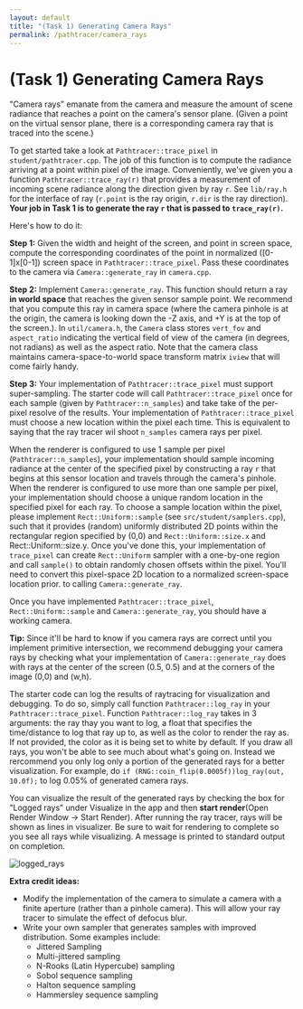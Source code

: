 ```yaml
---
layout: default
title: "(Task 1) Generating Camera Rays"
permalink: /pathtracer/camera_rays
---
```


# (Task 1) Generating Camera Rays

"Camera rays" emanate from the camera and measure the amount of scene radiance that reaches a point on the camera's sensor plane. (Given a point on the virtual sensor plane, there is a corresponding camera ray that is traced into the scene.)

To get started take a look at `Pathtracer::trace_pixel` in `student/pathtracer.cpp`. The job of this function is to compute the radiance arriving at a point within pixel of the image. Conveniently, we've given you a function `Pathtracer::trace_ray(r)` that provides a measurement of incoming scene radiance along the direction given by ray `r`. See `lib/ray.h` for the interface of ray (`r.point` is the ray origin, `r.dir` is the ray direction).  __Your job in Task 1 is to generate the ray `r` that is passed to `trace_ray(r)`.__

Here's how to do it:

**Step 1:** Given the width and height of the screen, and point in screen space, compute the corresponding coordinates of the point in normalized ([0-1]x[0-1]) screen space in `Pathtracer::trace_pixel`. Pass these coordinates to the camera via `Camera::generate_ray` in `camera.cpp`.

**Step 2:** Implement `Camera::generate_ray`. This function should return a ray **in world space** that reaches the given sensor sample point. We recommend that you compute this ray in camera space (where the camera pinhole is at the origin, the camera is looking down the -Z axis, and +Y is at the top of the screen.). In `util/camera.h`, the `Camera` class stores `vert_fov` and `aspect_ratio` indicating the vertical field of view of the camera (in degrees, not radians) as well as the aspect ratio. Note that the camera class maintains camera-space-to-world space transform matrix `iview` that will come fairly handy. 

**Step 3:** Your implementation of `Pathtracer::trace_pixel` must support super-sampling. The starter code will call `Pathtracer::trace_pixel` once for each sample (given by `Pathtracer::n_samples`) and take take of the per-pixel resolve of the results. Your implementation of `Pathtracer::trace_pixel` must choose a new location within the pixel each time. This is equivalent to saying that the ray tracer wil shoot `n_samples` camera rays per pixel.

When the renderer is configured to use 1 sample per pixel (`Pathtracer::n_samples`), your implementation should sample incoming radiance at the center of the specified pixel by constructing a ray `r` that begins at this sensor location and travels through the camera's pinhole. When the renderer is configured to use more than one sample per pixel, your implementation should choose a unique random location in the specified pixel for each ray. To choose a sample location within the pixel, please implement `Rect::Uniform::sample` (see `src/student/samplers.cpp`), such that it provides (random) uniformly distributed 2D points within the rectangular region specified by (0,0) and `Rect::Uniform::size.x` and Rect::Uniform::size.y. Once you've done this, your implementation of `trace_pixel` can create `Rect::Uniform` sampler with a one-by-one region and call `sample()` to obtain randomly chosen offsets within the pixel.  You'll need to convert this pixel-space 2D location to a normalized screen-space location prior. to calling `Camera::generate_ray`.

Once you have implemented `Pathtracer::trace_pixel`, `Rect::Uniform::sample` and `Camera::generate_ray`, you should have a working camera.

**Tip:** Since it'll be hard to know if you camera rays are correct until you implement primitive intersection, we recommend debugging your camera rays by checking what your implementation of `Camera::generate_ray` does with rays at the center of the screen (0.5, 0.5) and at the corners of the image (0,0) and (w,h).

The starter code can log the results of raytracing for visualization and debugging. To do so, simply call function `Pathtracer::log_ray` in your `Pathtracer::trace_pixel`. Function `Pathtracer::log_ray` takes in 3 arguments: the ray thay you want to log, a float that specifies the time/distance to log that ray up to, as well as the color to render the ray as. If not provided, the color as it is being set to white by default. If you draw all rays, you won't be able to see much about what's going on. Instead we rercommend you only log only a portion of the generated rays for a better visualization. For example, do `if (RNG::coin_flip(0.0005f))log_ray(out, 10.0f);` to log 0.05% of generated camera rays.

You can visualize the result of the generated rays by checking the box for "Logged rays" under Visualize in the app and then **start render**(Open Render Window -> Start Render). After running the ray tracer, rays will be shown as lines in visualizer. Be sure to wait for rendering to complete so you see all rays while visualizing. A message is printed to standard output on completion. 

![logged_rays](new_results/log_rays.png)

**Extra credit ideas:**

* Modify the implementation of the camera to simulate a camera with a finite aperture (rather than a pinhole camera). This will allow your ray tracer to simulate the effect of defocus blur.
* Write your own sampler that generates samples with improved distribution. Some examples include:
  * Jittered Sampling
  * Multi-jittered sampling
  * N-Rooks (Latin Hypercube) sampling
  * Sobol sequence sampling
  * Halton sequence sampling
  * Hammersley sequence sampling
